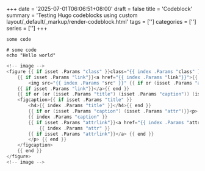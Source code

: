 +++
date = '2025-07-01T06:06:51+08:00'
draft = false 
title = 'Codeblock'
summary = 'Testing Hugo codeblocks using custom layout/\_default/\_markup/render-codeblock.html'
tags = ['']
categories = ['']
series = ['']
+++

```plain
some code
```

```shell
# some code
echo "Hello world"
```

```go
<!-- image -->
<figure {{ if isset .Params "class" }}class="{{ index .Params "class" }}"{{ end }}>
    {{ if isset .Params "link"}}<a href="{{ index .Params "link"}}">{{ end }}
        <img src="{{ index .Params "src" }}" {{ if or (isset .Params "alt") (isset .Params "caption") }}alt="{{ if isset .Params "alt"}}{{ index .Params "alt"}}{{else}}{{ index .Params "caption" }}{{ end }}"{{ end }} />
    {{ if isset .Params "link"}}</a>{{ end }}
    {{ if or (or (isset .Params "title") (isset .Params "caption")) (isset .Params "attr")}}
    <figcaption>{{ if isset .Params "title" }}
        <h4>{{ index .Params "title" }}</h4>{{ end }}
        {{ if or (isset .Params "caption") (isset .Params "attr")}}<p>
        {{ index .Params "caption" }}
        {{ if isset .Params "attrlink"}}<a href="{{ index .Params "attrlink"}}"> {{ end }}
            {{ index .Params "attr" }}
        {{ if isset .Params "attrlink"}}</a> {{ end }}
        </p> {{ end }}
    </figcaption>
    {{ end }}
</figure>
<!-- image -->
```
